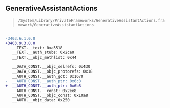 ## GenerativeAssistantActions

> `/System/Library/PrivateFrameworks/GenerativeAssistantActions.framework/GenerativeAssistantActions`

```diff

-3403.6.1.0.0
+3403.9.3.0.0
   __TEXT.__text: 0xa5518
   __TEXT.__auth_stubs: 0x2ce0
   __TEXT.__objc_methlist: 0x44

   __DATA_CONST.__objc_selrefs: 0x430
   __DATA_CONST.__objc_protorefs: 0x18
   __AUTH_CONST.__auth_got: 0x1670
-  __AUTH_CONST.__auth_ptr: 0x6c8
+  __AUTH_CONST.__auth_ptr: 0x6b8
   __AUTH_CONST.__const: 0x2ee8
   __AUTH_CONST.__objc_const: 0x10a8
   __AUTH.__objc_data: 0x250

```
